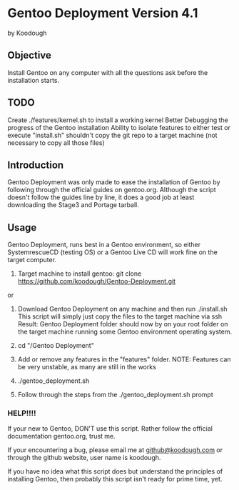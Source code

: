 # Gentoo Deployment Version 4.1
by Koodough

## Objective
Install Gentoo on any computer with all the questions ask before the installation starts. 


## TODO
Create ./features/kernel.sh to install a working kernel
Better Debugging the progress of the Gentoo installation
Ability to isolate features to either test or execute
"install.sh" shouldn't copy the git repo to a target machine (not necessary to copy all those files)

## Introduction

Gentoo Deployment was only made to ease the installation of Gentoo by following through the official guides on gentoo.org. Although the script doesn't follow the guides line by line, it does a good job at least downloading the Stage3 and Portage tarball.

## Usage

Gentoo Deployment, runs best in a Gentoo environment, so either SystemrescueCD (testing OS) or a Gentoo Live CD will work fine on the target computer.

1. Target machine to install gentoo: git clone https://github.com/koodough/Gentoo-Deployment.git

or

1. Download Gentoo Deployment on any machine and then run 
./install.sh
This script will simply just copy the files to the target machine via ssh
Result: Gentoo Deployment folder should now by on your root folder on the target machine running some Gentoo environment operating system.

2. cd "/Gentoo Deployment"
3. Add or remove any features in the "features" folder. NOTE: Features can be very unstable, as many are still in the works
3. ./gentoo_deployment.sh
4. Follow through the steps from the ./gentoo_deployment.sh prompt 

### HELP!!!!
If your new to Gentoo, DON'T use this script. Rather follow the official documentation gentoo.org, trust me.

If your encountering a bug, please email me at github@koodough.com or through the github website, user name is koodough.

If you have no idea what this script does but understand the principles of installing Gentoo, then probably this script isn't ready for prime time, yet.


